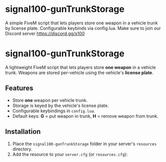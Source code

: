 # signal100-gunTrunkStorage
A simple FiveM script that lets players store one weapon in a vehicle trunk by license plate. Configurable keybinds via config.lua.
Make sure to join our Discord server https://discord.gg/s100

# signal100-gunTrunkStorage

A lightweight FiveM script that lets players store **one weapon** in a vehicle trunk. Weapons are stored per-vehicle using the vehicle's **license plate**.

## Features
- Store **one** weapon per vehicle trunk.
- Storage is keyed by the vehicle's license plate.
- Configurable keybindings in `config.lua`.
- Default keys: **G** = put weapon in trunk, **H** = remove weapon from trunk.

## Installation
1. Place the `signal100-gunTrunkStorage` folder in your server's `resources` directory.
2. Add the resource to your `server.cfg` (or `resources.cfg`):

